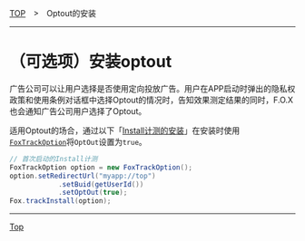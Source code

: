 [TOP](../../README.md)　>　Optout的安装

---

# （可选项）安装optout

广告公司可以让用户选择是否使用定向投放广告。用户在APP启动时弹出的隐私权政策和使用条例对话框中选择Optout的情况时，告知效果测定结果的同时，F.O.X也会通知广告公司用户选择了Optout。

适用Optout的场合，通过以下「[Install计测的安装](../track_install/README.md#track_install_optional)」在安装时使用[`FoxTrackOption`](../sdk_api/README.md#foxtrackoption)将`OptOut`设置为`true`。

```java
// 首次启动的Install计测
FoxTrackOption option = new FoxTrackOption();
option.setRedirectUrl("myapp://top")
			.setBuid(getUserId())
			.setOptOut(true);
Fox.trackInstall(option);
```

---
[Top](../../README.md)
